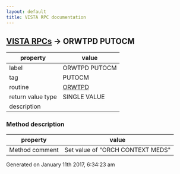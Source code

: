 ```yaml
---
layout: default
title: VISTA RPC documentation
---
```




## [VISTA RPCs](TableOfContent.md) &#8594; ORWTPD PUTOCM 

 property | value 
--- | --- 
 label | ORWTPD PUTOCM
 tag | PUTOCM
 routine | [ORWTPD](http://code.osehra.org/dox/Routine_ORWTPD_source.html)
 return value type | SINGLE VALUE
 description | 


### Method description

 property | value 
--- | --- 
 Method comment | Set value of "ORCH CONTEXT MEDS"




Generated on January 11th 2017, 6:34:23 am